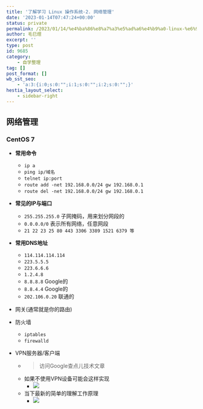 ```yaml
---
title: '了解学习 Linux 操作系统-2. 网络管理'
date: '2023-01-14T07:47:24+00:00'
status: private
permalink: /2023/01/14/%e4%ba%86%e8%a7%a3%e5%ad%a6%e4%b9%a0-linux-%e6%93%8d%e4%bd%9c%e7%b3%bb%e7%bb%9f-2-%e7%bd%91%e7%bb%9c%e7%ae%a1%e7%90%86
author: 毛巳煜
excerpt: ''
type: post
id: 9685
category:
    - 自学整理
tag: []
post_format: []
wb_sst_seo:
    - 'a:3:{i:0;s:0:"";i:1;s:0:"";i:2;s:0:"";}'
hestia_layout_select:
    - sidebar-right
---
```

网络管理
----

### CentOS 7

- **常用命令**
  - `ip a`
  - `ping ip/域名`
  - `telnet ip:port`
  - `route add -net 192.168.0.0/24 gw 192.168.0.1`
  - `route del -net 192.168.0.0/24 gw 192.168.0.1`
- **常见的IP与端口**
  - `255.255.255.0` 子网掩码，用来划分网段的
  - `0.0.0.0/0` 表示所有网络，任意网段
  - `21 22 23 25 80 443 3306 3389 1521 6379 等`
- **常用DNS地址**
  - `114.114.114.114`
  - `223.5.5.5`
  - `223.6.6.6`
  - `1.2.4.8`
  - `8.8.8.8` Google的
  - `8.8.4.4` Google的
  - `202.106.0.20` 联通的
- 网关(通常就是你的路由)
- 防火墙
  
  
  - `iptables`
  - `firewalld`
- VPN服务器/客户端 
  - > 访问Google查点儿技术文章
  - 如果不使用VPN设备可能会这样实现 
      - [![](http://qiniu.dev-share.top/image/linux/VPN01.png)](http://qiniu.dev-share.top/image/linux/VPN01.png)
  - 当下最新的简单的理解工作原理 
      - [![](http://qiniu.dev-share.top/image/linux/VPN02.png)](http://qiniu.dev-share.top/image/linux/VPN02.png)